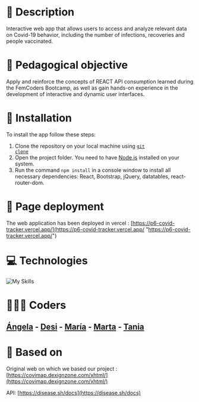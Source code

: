 # 🧾 Description
<p>Interactive web app that allows users to access and analyze relevant data on Covid-19 behavior, including the number of infections, recoveries and people vaccinated.</p>

# 🍎 Pedagogical objective
<p>Apply and reinforce the concepts of REACT API consumption learned during the FemCoders Bootcamp, as well as gain hands-on experience in the development of interactive and dynamic user interfaces.</p> 

# 🔧 Installation
To install the app follow these steps:
 1. Clone the repository on your local machine using <code>[git clone](https://docs.github.com/en/repositories/creating-and-managing-repositories/cloning-a-repository)</code> 
 2. Open the project folder.  You need to have [Node.js](https://nodejs.org/en/download) installed on your system.
 3. Run the command  `npm install` in a console window to install all necessary dependencies: React, Bootstrap, jQuery, datatables, react-router-dom.

# 🚀 Page deployment
The web application has been deployed in vercel : [https://p6-covid-tracker.vercel.app/](https://p6-covid-tracker.vercel.app/ "https://p6-covid-tracker.vercel.app/")

# 💻 Technologies
![My Skills](https://skillicons.dev/icons?i=html,css,js,jquery,git,react,figma,github,nodejs,vite,bootstrap,discord,)

# 🧙🏻‍♀️ Coders
## [Ángela](https://https://github.com/Kalypso89)  - [Desi](https://github.com/DevDesiree)  - [María](https://github.com/maicaocaa)  - [Marta](https://github.com/martanuan)  - [Tania](https://github.com/Tania-Serrulla)

# 📝 Based on
Original web on which we based our project : [https://covimap.dexignzone.com/xhtml/](https://covimap.dexignzone.com/xhtml/)

API:  [https://disease.sh/docs](https://disease.sh/docs)
